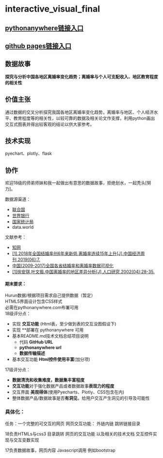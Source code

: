 # interactive_visual_final   
## [pythonanywhere链接入口](http://chenliang18.pythonanywhere.com/) 
## [github pages链接入口](https://172018051.github.io/interactive_visual_final/)

## 数据故事    
**探究与分析中国各地区离婚率变化趋势；离婚率与个人可支配收入、地区教育程度的相关性**   

## 价值主张     
通过数据的交叉分析探究我国各地区离婚率变化趋势，离婚率与地区、个人经济水平、教育程度等的相关性，以较可靠的数据及相关论文作支撑，利用python画出交互式图表并得出较客观的结论以供大家参考。   

## 技术实现   
pyechart、plotly、flask

## 协作       
欢迎18级的师弟师妹和我一起做出有意思的数据故事，拒绝划水，一起秃头[努力]。      

数据源渠道：     
- [联合国](https://population.un.org/wpp/Download/Standard/Population/)    
- [世界银行](https://data.worldbank.org.cn/indicator?tab=all)    
- [国家统计局](http://www.stats.gov.cn/)   
- data.world  

文献参考：   
- [知网](https://www.cnki.net/)   
- [
[1].2018年全国结婚率创6年来新低,离婚率连续15年上升[J].中国经济周刊,2019(06):7.](https://kns.cnki.net/KCMS/detail/detail.aspx?dbcode=CJFQ&dbname=CJFDLAST2019&filename=JJZK201906003&v=MTE3NDJDVVJMT2VaZWRxRkN2aFVMdlBMeWZSWmJHNEg5ak1xWTlGWjRSOGVYMUx1eFlTN0RoMVQzcVRyV00xRnI=)
- [中国(2009-2017)全国各省结婚率和离婚率数据可视化](https://www.cnblogs.com/zhichun/p/11516268.html)   
- [
[1]徐安琪,叶文振.中国离婚率的地区差异分析[J].人口研究,2002(04):28-35.
](https://kns.cnki.net/KCMS/detail/detail.aspx?dbcode=CMFD&dbname=CMFD2012&filename=1011280954.nh&v=MDIyNTMzcVRyV00xRnJDVVJMT2VaZWRxRkNya1ViM01WRjI2SDdHd0h0akpxNUViUElSOGVYMUx1eFlTN0RoMVQ=)

#### 期末要求：   
Hurun数据/根据项目需求自己提供数据（暂定）   
HTML5界面设计包含CSS样式   
必需在pythonanywhere.com布署可用   
18级评分点：
- 实现 **交互功能** (Html表，至少做到表的交互没图假设下)
- 实现 **部署在 pythonanywhere 可用
- 基本README.md技术文档总结项目说明
  - 代码 **GitHub URL**
  - **pythonanywhere url**
  - **数据传输描述**
- 基本交互功能 **Html控件使用丰富**(加分项)

17级评分点：
- **数据清洗和收集难度，数据集丰富程度**
- **交互功能**对于强化数据产品或者数据故事**表现力的程度**
- 交互界面 **美观得体**(使用Pyecharts、Plotly、CSS包含在内)
- 整体数据产品/数据故事是否**有洞见**，给用户交互产生洞见的引导及可能性

### 具体化：   
任务：一个完整的可交互的网页 
网页交互功能：
外链内链
跳转链接目录

18负责HTMLs与css3
目录跳转
网页的交互功能
以及相关的技术文档
交互控件实现与交互变数实现

17负责数据故事，网页内容
Javascript调用
例如bootstrap

